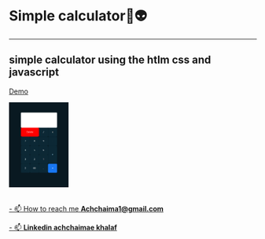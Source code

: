 # Simple calculator🧮👽

---

## simple calculator using  the htlm css and javascript

[Demo](https://achchaimae.github.io/Simple-calculator-HTML-CSS-JS-/)

<div style="width:80%;">
    <img style="width:30%" src="./assets/images/prev-calc.png" alt="calculatrice" >
</div>

<br>

[- 📫 How to reach me **Achchaima1@gmail.com**]()

[- 📫  **Linkedin achchaimae khalaf**](https://www.linkedin.com/in/achchaimae-khalaf-335a86233/)